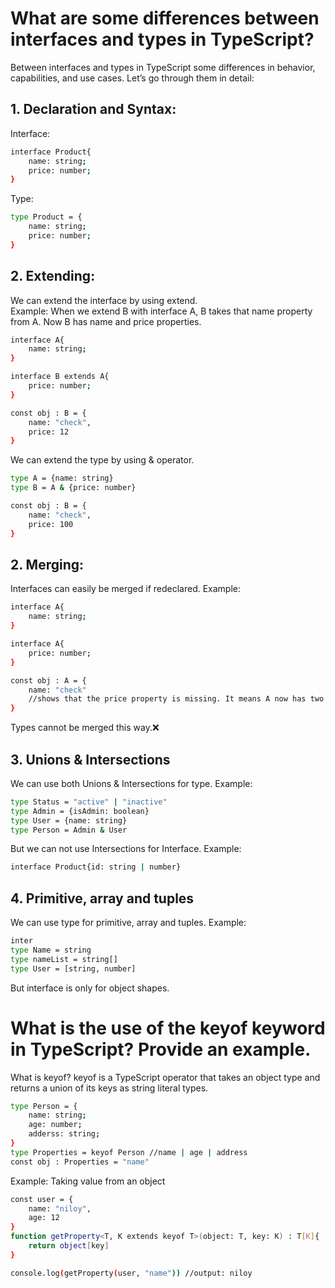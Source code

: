 # What are some differences between interfaces and types in TypeScript?

Between interfaces and types in TypeScript some differences in behavior, capabilities, and use cases. Let’s go through them in detail:

## 1. Declaration and Syntax:

Interface:

```bash
interface Product{
    name: string;
    price: number;
}
```

Type:

```bash
type Product = {
    name: string;
    price: number;
}
```

## 2. Extending:

We can extend the interface by using extend. <br/>
Example: When we extend B with interface A, B takes that name property from A. Now B has name and price properties.

```bash
interface A{
    name: string;
}

interface B extends A{
    price: number;
}

const obj : B = {
    name: "check",
    price: 12
}
```

We can extend the type by using & operator. <br/>

```bash
type A = {name: string}
type B = A & {price: number}

const obj : B = {
    name: "check",
    price: 100
}
```

## 2. Merging:

Interfaces can easily be merged if redeclared. Example:

```bash
interface A{
    name: string;
}

interface A{
    price: number;
}

const obj : A = {
    name: "check"
    //shows that the price property is missing. It means A now has two properties.
}
```

Types cannot be merged this way.❌

## 3. Unions & Intersections

We can use both Unions & Intersections for type. Example:

```bash
type Status = "active" | "inactive"
type Admin = {isAdmin: boolean}
type User = {name: string}
type Person = Admin & User
```

But we can not use Intersections for Interface. Example:

```bash
interface Product{id: string | number}
```

## 4. Primitive, array and tuples

We can use type for primitive, array and tuples. Example:

```bash
inter
type Name = string
type nameList = string[]
type User = [string, number]
```

But interface is only for object shapes.

# What is the use of the keyof keyword in TypeScript? Provide an example.

What is keyof?
keyof is a TypeScript operator that takes an object type and returns a union of its keys as string literal types.

```bash
type Person = {
    name: string;
    age: number;
    adderss: string;
}
type Properties = keyof Person //name | age | address
const obj : Properties = "name"
```

Example: Taking value from an object

```bash
const user = {
    name: "niloy",
    age: 12
}
function getProperty<T, K extends keyof T>(object: T, key: K) : T[K]{
    return object[key]
}

console.log(getProperty(user, "name")) //output: niloy
```
